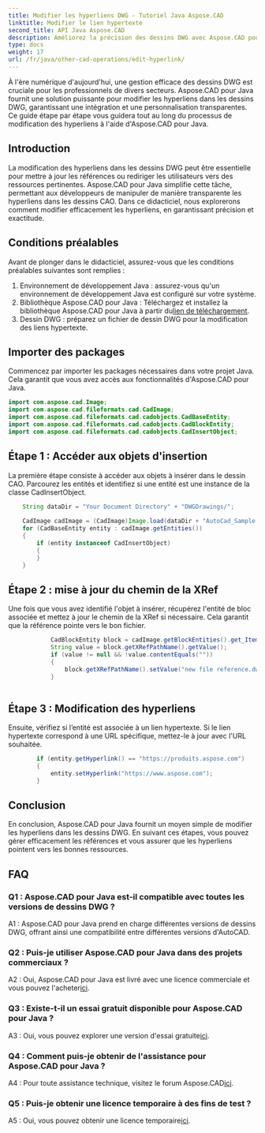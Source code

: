```yaml
---
title: Modifier les hyperliens DWG - Tutoriel Java Aspose.CAD
linktitle: Modifier le lien hypertexte
second_title: API Java Aspose.CAD
description: Améliorez la précision des dessins DWG avec Aspose.CAD pour Java. Modifiez les hyperliens de manière transparente, garantissant des références précises. Essayez l'essai gratuit maintenant !
type: docs
weight: 17
url: /fr/java/other-cad-operations/edit-hyperlink/
---
```

À l'ère numérique d'aujourd'hui, une gestion efficace des dessins DWG est cruciale pour les professionnels de divers secteurs. Aspose.CAD pour Java fournit une solution puissante pour modifier les hyperliens dans les dessins DWG, garantissant une intégration et une personnalisation transparentes. Ce guide étape par étape vous guidera tout au long du processus de modification des hyperliens à l'aide d'Aspose.CAD pour Java.

## Introduction

La modification des hyperliens dans les dessins DWG peut être essentielle pour mettre à jour les références ou rediriger les utilisateurs vers des ressources pertinentes. Aspose.CAD pour Java simplifie cette tâche, permettant aux développeurs de manipuler de manière transparente les hyperliens dans les dessins CAO. Dans ce didacticiel, nous explorerons comment modifier efficacement les hyperliens, en garantissant précision et exactitude.

## Conditions préalables

Avant de plonger dans le didacticiel, assurez-vous que les conditions préalables suivantes sont remplies :
1. Environnement de développement Java : assurez-vous qu'un environnement de développement Java est configuré sur votre système.
2.  Bibliothèque Aspose.CAD pour Java : Téléchargez et installez la bibliothèque Aspose.CAD pour Java à partir du[lien de téléchargement](https://releases.aspose.com/cad/java/).
3. Dessin DWG : préparez un fichier de dessin DWG pour la modification des liens hypertexte.

## Importer des packages

Commencez par importer les packages nécessaires dans votre projet Java. Cela garantit que vous avez accès aux fonctionnalités d'Aspose.CAD pour Java.

```java
import com.aspose.cad.Image;
import com.aspose.cad.fileformats.cad.CadImage;
import com.aspose.cad.fileformats.cad.cadobjects.CadBaseEntity;
import com.aspose.cad.fileformats.cad.cadobjects.CadBlockEntity;
import com.aspose.cad.fileformats.cad.cadobjects.CadInsertObject;

```

## Étape 1 : Accéder aux objets d'insertion

La première étape consiste à accéder aux objets à insérer dans le dessin CAO. Parcourez les entités et identifiez si une entité est une instance de la classe CadInsertObject.

```java
    String dataDir = "Your Document Directory" + "DWGDrawings/";
    
    CadImage cadImage = (CadImage)Image.load(dataDir + "AutoCad_Sample.dwg");
    for (CadBaseEntity entity : cadImage.getEntities())
    {
        if (entity instanceof CadInsertObject)
        {
        }
	}
```

## Étape 2 : mise à jour du chemin de la XRef

Une fois que vous avez identifié l'objet à insérer, récupérez l'entité de bloc associée et mettez à jour le chemin de la XRef si nécessaire. Cela garantit que la référence pointe vers le bon fichier.

```java
			CadBlockEntity block = cadImage.getBlockEntities().get_Item(((CadInsertObject)entity).getName());
            String value = block.getXRefPathName().getValue();
            if (value != null && !value.contentEquals(""))
            {
                block.getXRefPathName().setValue("new file reference.dwg");
            }
    
```

## Étape 3 : Modification des hyperliens

Ensuite, vérifiez si l’entité est associée à un lien hypertexte. Si le lien hypertexte correspond à une URL spécifique, mettez-le à jour avec l'URL souhaitée.

```java
        if (entity.getHyperlink() == "https://produits.aspose.com")
        {
            entity.setHyperlink("https://www.aspose.com");
        }
```

## Conclusion

En conclusion, Aspose.CAD pour Java fournit un moyen simple de modifier les hyperliens dans les dessins DWG. En suivant ces étapes, vous pouvez gérer efficacement les références et vous assurer que les hyperliens pointent vers les bonnes ressources.

## FAQ

### Q1 : Aspose.CAD pour Java est-il compatible avec toutes les versions de dessins DWG ?

A1 : Aspose.CAD pour Java prend en charge différentes versions de dessins DWG, offrant ainsi une compatibilité entre différentes versions d'AutoCAD.

### Q2 : Puis-je utiliser Aspose.CAD pour Java dans des projets commerciaux ?

 A2 : Oui, Aspose.CAD pour Java est livré avec une licence commerciale et vous pouvez l'acheter[ici](https://purchase.aspose.com/buy).

### Q3 : Existe-t-il un essai gratuit disponible pour Aspose.CAD pour Java ?

 A3 : Oui, vous pouvez explorer une version d'essai gratuite[ici](https://releases.aspose.com/).

### Q4 : Comment puis-je obtenir de l'assistance pour Aspose.CAD pour Java ?

 A4 : Pour toute assistance technique, visitez le forum Aspose.CAD[ici](https://forum.aspose.com/c/cad/19).

### Q5 : Puis-je obtenir une licence temporaire à des fins de test ?

 A5 : Oui, vous pouvez obtenir une licence temporaire[ici](https://purchase.aspose.com/temporary-license/).